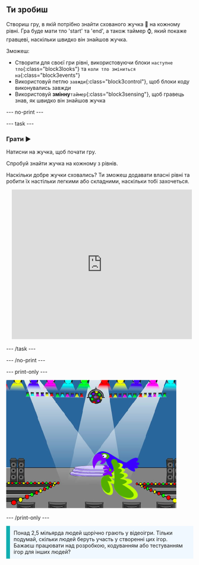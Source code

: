 ## Ти зробиш

Створиш гру, в якій потрібно знайти схованого жучка 🐞 на кожному рівні. Гра буде мати тло 'start' та 'end', а також таймер ⌚, який покаже гравцеві, наскільки швидко він знайшов жучка.

Зможеш:
+ Створити для своєї гри рівні, використовуючи блоки `наступне тло`{:class="block3looks"} та `коли тло зміниться на`{:class="block3events"}
+ Використовуй петлю `завжди`{:class="block3control"}, щоб блоки коду виконувались завжди
+ Використовуй **змінну**`таймер`{:class="block3sensing"}, щоб гравець знав, як швидко він знайшов жучка

--- no-print ---

--- task ---

### Грати ▶️
<div style="display: flex; flex-wrap: wrap">
<div style="flex-basis: 200px; flex-grow: 1">  
Натисни на жучка, щоб почати гру.

Спробуй знайти жучка на кожному з рівнів.

Наскільки добре жучки сховались? Ти зможеш додавати власні рівні та робити їх настільки легкими або складними, наскільки тобі захочеться.

</div>
<div class="scratch-preview" style="margin-left: 15px;">
  <iframe allowtransparency="true" width="485" height="402" src="https://scratch.mit.edu/projects/embed/1156707423/?autostart=false" frameborder="0"></iframe>
</div>
</div>

--- /task ---

--- /no-print ---

--- print-only ---

![Завершений проєкт.](images/showcase_static.png)

--- /print-only ---

<p style="border-left: solid; border-width:10px; border-color: #0faeb0; background-color: aliceblue; padding: 10px;">
Понад 2,5 мільярда людей щорічно грають у відеоігри. Тільки подумай, скільки людей беруть участь у створенні цих ігор. Бажаєш працювати над розробкою, кодуванням або тестуванням ігор для інших людей? 
</p>

